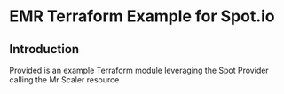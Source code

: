 # EMR Terraform Example for Spot.io

## Introduction
Provided is an example Terraform module leveraging the Spot Provider calling the Mr Scaler resource

